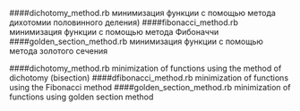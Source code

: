 ####dichotomy_method.rb
минимизация функции с помощью метода дихотомии половинного деления)
####fibonacci_method.rb
минимизация функции с помощью метода Фибоначчи
####golden_section_method.rb
минимизация функции с помощью метода золотого сечения

####dichotomy_method.rb
minimization of functions using the method of dichotomy (bisection)
####dfibonacci_method.rb
minimization of functions using the Fibonacci method
####golden_section_method.rb
minimization of functions using golden section method
